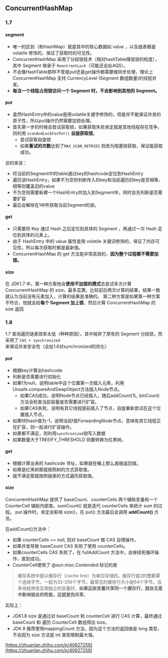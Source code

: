 ## ConcurrentHashMap

### 1.7

#### segment

- 唯一的区别（和HashMap）就是其中的核心数据如 value ，以及链表都是 volatile 修饰的，保证了获取时的可见性。
- ConcurrentHashMap 采用了分段锁技术（相对hashTable降低锁的粒度），其中 Segment 继承于 `ReentrantLock`（可能还会扯AQS）。
- 不会像HashTable那样不管是put还是get操作都需要做同步处理，理论上 ConcurrentHashMap 支持 CurrencyLevel (Segment 数组数量)的线程并发。
- **每当一个线程占用锁访问一个 Segment 时，不会影响到其他的 Segment。**

#### put

- 虽然HashEntry中的value是用volatile关键字修饰的，但是并不能保证并发的原子性，所以put操作仍然需要加锁处理。
- 首先第一步的时候会尝试获取锁，如果获取失败肯定就是其他线程存在竞争，则利用 `scanAndLockForPut()` **自旋获取锁**。
  - 尝试获取自旋锁
  - 如果**重试的次数**达到了`MAX_SCAN_RETRIES` 则改为阻塞锁获取，保证能获取成功。

总的来说：

- 将当前的Segment中的table通过key的hashcode定位到HashEntry
- 遍历该HashEntry，如果不为空则判断传入的key和当前遍历的key是否相等，相等则覆盖旧的value
- 不为空则需要新建一个HashEntry并加入到Segment中，同时会先判断是否需要扩容
- 最后会解除在1中所获取当前Segment的锁。

#### get

- 只需要将 Key 通过 Hash 之后定位到具体的 Segment ，再通过一次 Hash 定位到具体的元素上。
- 由于 HashEntry 中的 value 属性是用 volatile 关键词修饰的，保证了内存可见性，所以每次获取时都是最新值。
- ConcurrentHashMap 的 get 方法是非常高效的，**因为整个过程都不需要加锁。**

#### size

在 JDK1.7 中，第一种方案他会**使用不加锁的模式**去尝试多次计算 ConcurrentHashMap 的 size，最多**三次**，比较前后两次计算的结果，结果一致就认为当前没有元素加入，计算的结果是准确的。 第二种方案是如果第一种方案不符合，他就会给**每个 Segment 加上锁**，然后计算 ConcurrentHashMap 的 size 返回

### 1.8

1.7 查询遍历链表效率太低（种种原因）。其中抛弃了原有的 Segment 分段锁，而采用了 `CAS + synchronized` 来保证并发安全性（会扯1.6对synchronized的优化）

#### put

- 根据key计算出hashcode
- 判断是否需要进行初始化
- 如果f为null，说明table中这个位置第一次插入元素，利用Unsafe.compareAndSwapObject方法插入Node节点。
  - 如果CAS成功，说明Node节点已经插入，随后addCount(1L, binCount)方法会检查当前容量是否需要进行扩容。
  - 如果CAS失败，说明有其它线程提前插入了节点，自旋重新尝试在这个位置插入节点。
- 如果f的hash值为-1，说明当前f是ForwardingNode节点，意味有其它线程正在扩容，则一起进行扩容操作。
- 如果都不满足，则利用`synchronized`锁写入数据
- 如果数量大于TREEIFY_THRESHOLD 则要转换为红黑树。

#### get

- 根据计算出来的 hashcode 寻址，如果就在桶上那么直接返回值。
- 如果是红黑树那就按照树的方式获取值。
- 就不满足那就按照链表的方式遍历获取值。

#### size

ConcurrentHashMap 提供了 baseCount、counterCells 两个辅助变量和一个 CounterCell 辅助内部类。sumCount() 就是迭代 counterCells 来统计 sum 的过程。 put 操作时，肯定会影响 size()，在 put() 方法最后会调用 **addCount()** 方法。

在addCount()方法中：

- 如果 counterCells == null, 则对 baseCount 做 CAS 自增操作。
- 如果并发导致 baseCount CAS 失败了使用 counterCells。
- 如果counterCells CAS 失败了，在 fullAddCount 方法中，会继续死循环操作，直到成功。
- CounterCell使用了 @sun.misc.Contended 标记的类

> 缓存系统中是以缓存行（cache line）为单位存储的。缓存行是2的整数幂个连续字节，一般为32-256个字节。最常见的缓存行大小是64个字节。当多线程修改互相独立的变量时，**如果这些变量共享同一个缓存行，就会无意中影响彼此的性能，这就是伪共享**。

实际上：

- JDK1.8 size 是通过对 baseCount 和 counterCell 进行 CAS 计算，最终通过 baseCount 和 遍历 CounterCell 数组得出 size。
- JDK 8 推荐使用mappingCount 方法，因为这个方法的返回值是 long 类型，不会因为 size 方法是 int 类型限制最大值。

[https://zhuanlan.zhihu.com/p/40627259](https://zhuanlan.zhihu.com/p/40627259)